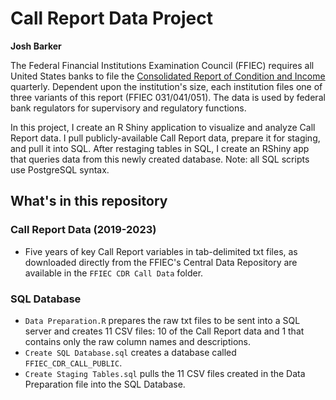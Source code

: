 # Call Report Data Project
<b> Josh Barker </b>

The Federal Financial Institutions Examination Council (FFIEC) requires all United States banks to file the <u>Consolidated Report of Condition and Income</u> quarterly. Dependent upon the institution's size, each institution files one of three variants of this report (FFIEC 031/041/051). The data is used by federal bank regulators for supervisory and regulatory functions. 

In this project, I create an R Shiny application to visualize and analyze Call Report data. I pull publicly-available Call Report data, prepare it for staging, and pull it into SQL. After restaging tables in SQL, I create an RShiny app that queries data from this newly created database. Note: all SQL scripts use PostgreSQL syntax. 

## What's in this repository
### Call Report Data (2019-2023)
* Five years of key Call Report variables in tab-delimited txt files, as downloaded directly from the FFIEC's Central Data Repository are available in the `FFIEC CDR Call Data` folder.
### SQL Database
* `Data Preparation.R` prepares the raw txt files to be sent into a SQL server and creates 11 CSV files: 10 of the Call Report data and 1 that contains only the raw column names and descriptions.
* `Create SQL Database.sql` creates a database called `FFIEC_CDR_CALL_PUBLIC`.
* `Create Staging Tables.sql` pulls the 11 CSV files created in the Data Preparation file into the SQL Database.
